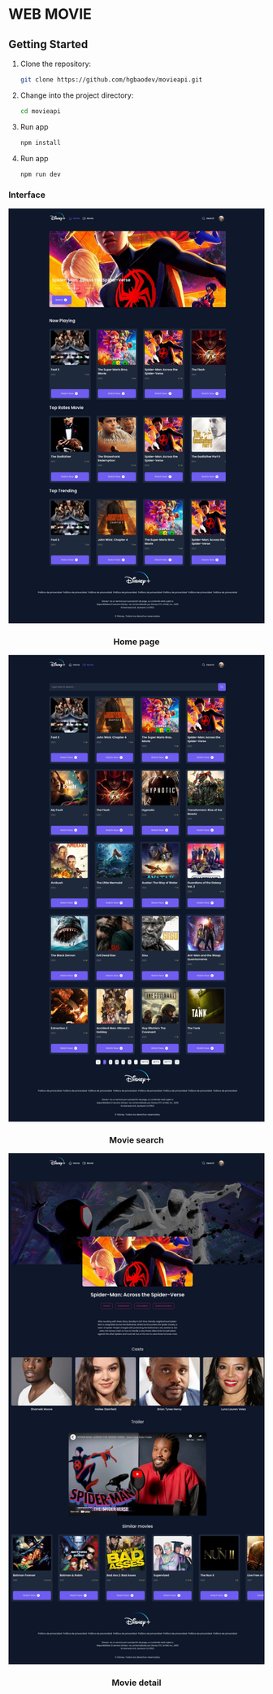 <!-- author: hgbaodev -->
# WEB MOVIE

## Getting Started

1. Clone the repository:

   ```bash
   git clone https://github.com/hgbaodev/movieapi.git
   ```

2. Change into the project directory:

   ```bash
   cd movieapi
   ```

3. Run app
   ```bash
   npm install
   ```

4. Run app
   ```bash
   npm run dev
   ```

### Interface

![Interface homepage](./img/homemovie.jpeg)

<h3 align="center">Home page</h3>

![Interface moviesearch](./img/searchmovie.jpeg)

<h3 align="center">Movie search</h3>

![Interface moviedetail](./img/moviedetail.jpeg)

<h3 align="center">Movie detail</h3>
